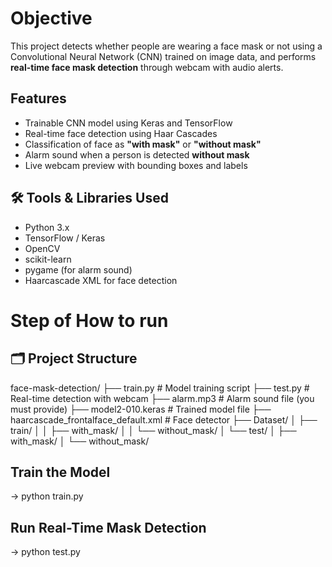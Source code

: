 # Objective

This project detects whether people are wearing a face mask or not using a Convolutional Neural Network (CNN) trained on image data, and performs **real-time face mask detection** through webcam with audio alerts.

## Features

- Trainable CNN model using Keras and TensorFlow
- Real-time face detection using Haar Cascades
- Classification of face as **"with mask"** or **"without mask"**
- Alarm sound when a person is detected **without mask**
- Live webcam preview with bounding boxes and labels


## 🛠️ Tools & Libraries Used

- Python 3.x
- TensorFlow / Keras
- OpenCV
- scikit-learn
- pygame (for alarm sound)
- Haarcascade XML for face detection

# Step of How to run

## 🗂️ Project Structure

face-mask-detection/
├── train.py # Model training script
├── test.py # Real-time detection with webcam
├── alarm.mp3 # Alarm sound file (you must provide)
├── model2-010.keras # Trained model file
├── haarcascade_frontalface_default.xml # Face detector
├── Dataset/
│ ├── train/
│ │ ├── with_mask/
│ │ └── without_mask/
│ └── test/
│ ├── with_mask/
│ └── without_mask/

## Train the Model

-> python train.py

##  Run Real-Time Mask Detection

-> python test.py






